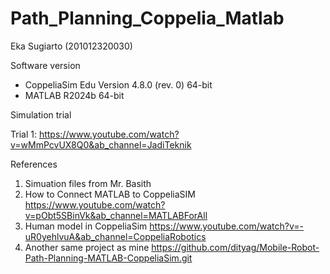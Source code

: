 # Path_Planning_Coppelia_Matlab

Eka Sugiarto (201012320030)


Software version
- CoppeliaSim Edu Version 4.8.0 (rev. 0) 64-bit
- MATLAB R2024b 64-bit



Simulation trial

Trial 1: https://www.youtube.com/watch?v=wMmPcvUX8Q0&ab_channel=JadiTeknik



References
1. Simuation files from Mr. Basith
2. How to Connect MATLAB to CoppeliaSIM https://www.youtube.com/watch?v=pObt5SBinVk&ab_channel=MATLABForAll
3. Human model in CoppeliaSim https://www.youtube.com/watch?v=-uR0yehlvuA&ab_channel=CoppeliaRobotics
4. Another same project as mine https://github.com/dityag/Mobile-Robot-Path-Planning-MATLAB-CoppeliaSim.git
